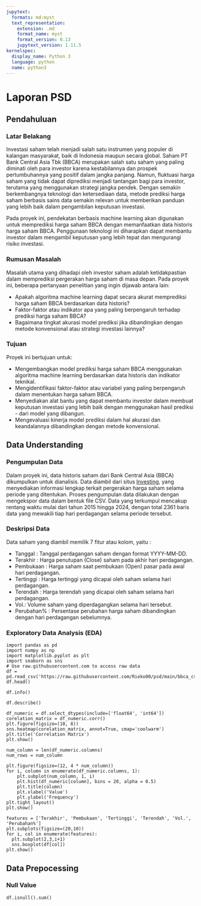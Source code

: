 ```yaml
---
jupytext:
  formats: md:myst
  text_representation:
    extension: .md
    format_name: myst
    format_version: 0.13
    jupytext_version: 1.11.5
kernelspec:
  display_name: Python 3
  language: python
  name: python3
---
```


# Laporan PSD

## Pendahuluan

### Latar Belakang

Investasi saham telah menjadi salah satu instrumen yang populer di kalangan masyarakat, baik di Indonesia maupun secara global. Saham PT Bank Central Asia Tbk (BBCA) merupakan salah satu saham yang paling diminati oleh para investor karena kestabilannya dan prospek pertumbuhannya yang positif dalam jangka panjang. Namun, fluktuasi harga saham yang tidak dapat diprediksi menjadi tantangan bagi para investor, terutama yang menggunakan strategi jangka pendek. Dengan semakin berkembangnya teknologi dan ketersediaan data, metode prediksi harga saham berbasis sains data semakin relevan untuk memberikan panduan yang lebih baik dalam pengambilan keputusan investasi.

Pada proyek ini, pendekatan berbasis machine learning akan digunakan untuk memprediksi harga saham BBCA dengan memanfaatkan data historis harga saham BBCA. Penggunaan teknologi ini diharapkan dapat membantu investor dalam mengambil keputusan yang lebih tepat dan mengurangi risiko investasi.

### Rumusan Masalah

Masalah utama yang dihadapi oleh investor saham adalah ketidakpastian dalam memprediksi pergerakan harga saham di masa depan. Pada proyek ini, beberapa pertanyaan penelitian yang ingin dijawab antara lain:

- Apakah algoritma machine learning dapat secara akurat memprediksi harga saham BBCA berdasarkan data historis?
- Faktor-faktor atau indikator apa yang paling berpengaruh terhadap prediksi harga saham BBCA?
- Bagaimana tingkat akurasi model prediksi jika dibandingkan dengan metode konvensional atau strategi investasi lainnya?

### Tujuan

Proyek ini bertujuan untuk:

- Mengembangkan model prediksi harga saham BBCA menggunakan algoritma machine learning berdasarkan data historis dan indikator teknikal.
- Mengidentifikasi faktor-faktor atau variabel yang paling berpengaruh dalam menentukan harga saham BBCA.
- Menyediakan alat bantu yang dapat membantu investor dalam membuat keputusan investasi yang lebih baik dengan menggunakan hasil prediksi - dari model yang dibangun.
- Mengevaluasi kinerja model prediksi dalam hal akurasi dan keandalannya dibandingkan dengan metode konvensional.

## Data Understanding

### Pengumpulan Data

Dalam proyek ini, data historis saham dari Bank Central Asia (BBCA) dikumpulkan untuk dianalisis. Data diambil dari situs [Investing](https://www.investing.com/equities/bnk-central-as-historical-data), yang menyediakan informasi lengkap terkait pergerakan harga saham selama periode yang ditentukan. Proses pengumpulan data dilakukan dengan mengekspor data dalam bentuk file CSV. Data yang terkumpul mencakup rentang waktu mulai dari tahun 2015 hingga 2024, dengan total 2361 baris data yang mewakili tiap hari perdagangan selama periode tersebut.

### Deskripsi Data

Data saham yang diambil memilik 7 fitur atau kolom, yaitu :

- Tanggal : Tanggal perdagangan saham dengan format YYYY-MM-DD.
- Terakhir : Harga penutupan (Close) saham pada akhir hari perdagangan.
- Pembukaan : Harga saham saat pembukaan (Open) pasar pada awal hari perdagangan.
- Tertinggi : Harga tertinggi yang dicapai oleh saham selama hari perdagangan.
- Terendah : Harga terendah yang dicapai oleh saham selama hari perdagangan.
- Vol.: Volume saham yang diperdagangkan selama hari tersebut.
- Perubahan% : Persentase perubahan harga saham dibandingkan dengan hari perdagangan sebelumnya.

### Exploratory Data Analysis (EDA)

```{code-cell}
import pandas as pd
import numpy as np
import matplotlib.pyplot as plt
import seaborn as sns
# Use raw.githubusercontent.com to access raw data
df = pd.read_csv('https://raw.githubusercontent.com/Rieko00/psd/main/bbca_csv.csv')
df.head()
```

```{code-cell}
df.info()
```

```{code-cell}
df.describe()
```

```{code-cell}
df_numeric = df.select_dtypes(include=['float64', 'int64'])
corelation_matrix = df_numeric.corr()
plt.figure(figsize=(10, 8))
sns.heatmap(corelation_matrix, annot=True, cmap='coolwarm')
plt.title('Correlation Matrix')
plt.show()
```

```{code-cell}
num_column = len(df_numeric.columns)
num_rows = num_column

plt.figure(figsize=(12, 4 * num_column))
for i, column in enumerate(df_numeric.columns, 1):
    plt.subplot(num_column, 1, i)
    plt.hist(df_numeric[column], bins = 20, alpha = 0.5)
    plt.title(column)
    plt.xlabel('Value')
    plt.ylabel('Frequency')
plt.tight_layout()
plt.show()
```

```{code-cell}
features = ['Terakhir', 'Pembukaan', 'Tertinggi', 'Terendah', 'Vol.', 'Perubahan%']
plt.subplots(figsize=(20,10))
for i, col in enumerate(features):
  plt.subplot(2,3,i+1)
  sns.boxplot(df[col])
plt.show()
```

## Data Prepocessing

### Null Value

```{code-cell}
df.isnull().sum()

```
